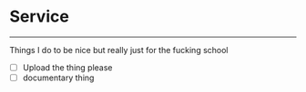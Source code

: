 # Service
---
Things I do to be nice but really just for the fucking school
- [ ] Upload the thing please
- [ ] documentary thing